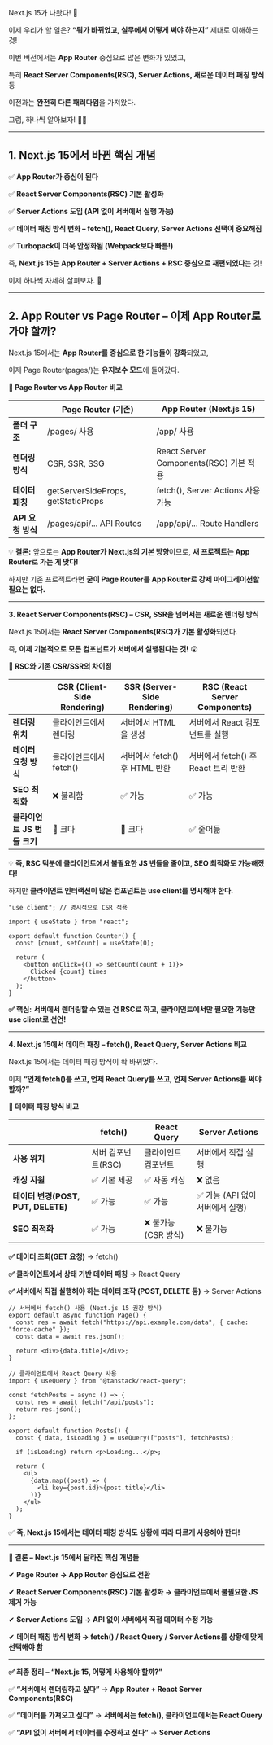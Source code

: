 Next.js 15가 나왔다! 🎉

이제 우리가 할 일은? **“뭐가 바뀌었고, 실무에서 어떻게 써야 하는지”** 제대로 이해하는 것!

  

이번 버전에서는 **App Router** 중심으로 많은 변화가 있었고,

특히 **React Server Components(RSC), Server Actions, 새로운 데이터 패칭 방식** 등

이전과는 **완전히 다른 패러다임**을 가져왔다.

  

그럼, 하나씩 알아보자! 🕵️‍♂️

---

## **1. Next.js 15에서 바뀐 핵심 개념**

  

✅ **App Router가 중심이 된다**

✅ **React Server Components(RSC) 기본 활성화**

✅ **Server Actions 도입 (API 없이 서버에서 실행 가능)**

✅ **데이터 패칭 방식 변화 – fetch(), React Query, Server Actions 선택이 중요해짐**

✅ **Turbopack이 더욱 안정화됨 (Webpack보다 빠름!)**

  

즉, **Next.js 15는 App Router + Server Actions + RSC 중심으로 재편되었다**는 것!

이제 하나씩 자세히 살펴보자. 👀

---

## **2. App Router vs Page Router – 이제 App Router로 가야 할까?**

  

Next.js 15에서는 **App Router를 중심으로 한 기능들이 강화**되었고,

이제 Page Router(pages/)는 **유지보수 모드**에 들어갔다.

  

**🔹 Page Router vs App Router 비교**

| |**Page Router (기존)**|**App Router (Next.js 15)**|
|---|---|---|
|**폴더 구조**|/pages/ 사용|/app/ 사용|
|**렌더링 방식**|CSR, SSR, SSG|React Server Components(RSC) 기본 적용|
|**데이터 패칭**|getServerSideProps, getStaticProps|fetch(), Server Actions 사용 가능|
|**API 요청 방식**|/pages/api/... API Routes|/app/api/... Route Handlers|
💡 **결론:** 앞으로는 **App Router가 Next.js의 기본 방향**이므로, **새 프로젝트는 App Router로 가는 게 맞다!**

하지만 기존 프로젝트라면 **굳이 Page Router를 App Router로 강제 마이그레이션할 필요는 없다.**

---

**3. React Server Components(RSC) – CSR, SSR을 넘어서는 새로운 렌더링 방식**

  

Next.js 15에서는 **React Server Components(RSC)가 기본 활성화**되었다.

즉, **이제 기본적으로 모든 컴포넌트가 서버에서 실행된다는 것!** 😲

  

**🔹 RSC와 기존 CSR/SSR의 차이점**

| |**CSR (Client-Side Rendering)**|**SSR (Server-Side Rendering)**|**RSC (React Server Components)**|
|---|---|---|---|
|**렌더링 위치**|클라이언트에서 렌더링|서버에서 HTML을 생성|서버에서 React 컴포넌트를 실행|
|**데이터 요청 방식**|클라이언트에서 fetch()|서버에서 fetch() 후 HTML 반환|서버에서 fetch() 후 React 트리 반환|
|**SEO 최적화**|❌ 불리함|✅ 가능|✅ 가능|
|**클라이언트 JS 번들 크기**|🚨 크다|🚨 크다|✅ 줄어듦|
💡 **즉, RSC 덕분에 클라이언트에서 불필요한 JS 번들을 줄이고, SEO 최적화도 가능해졌다!**

하지만 **클라이언트 인터랙션이 많은 컴포넌트는 use client를 명시해야 한다.**
```
"use client"; // 명시적으로 CSR 적용

import { useState } from "react";

export default function Counter() {
  const [count, setCount] = useState(0);
  
  return (
    <button onClick={() => setCount(count + 1)}>
      Clicked {count} times
    </button>
  );
}
```

**✅ 핵심:** **서버에서 렌더링할 수 있는 건 RSC로 하고, 클라이언트에서만 필요한 기능만 use client로 선언!**

---

**4. Next.js 15에서 데이터 패칭 – fetch(), React Query, Server Actions 비교**

  

Next.js 15에서는 데이터 패칭 방식이 확 바뀌었다.

이제 **“언제 fetch()를 쓰고, 언제 React Query를 쓰고, 언제 Server Actions를 써야 할까?”**

  

**🔹 데이터 패칭 방식 비교**

| |**fetch()**|**React Query**|**Server Actions**|
|---|---|---|---|
|**사용 위치**|서버 컴포넌트(RSC)|클라이언트 컴포넌트|서버에서 직접 실행|
|**캐싱 지원**|✅ 기본 제공|✅ 자동 캐싱|❌ 없음|
|**데이터 변경(POST, PUT, DELETE)**|✅ 가능|✅ 가능|✅ 가능 (API 없이 서버에서 실행)|
|**SEO 최적화**|✅ 가능|❌ 불가능 (CSR 방식)|❌ 불가능|
**✅ 데이터 조회(GET 요청)** → fetch()

**✅ 클라이언트에서 상태 기반 데이터 패칭** → React Query

**✅ 서버에서 직접 실행해야 하는 데이터 조작 (POST, DELETE 등)** → Server Actions
```
// 서버에서 fetch() 사용 (Next.js 15 권장 방식)
export default async function Page() {
  const res = await fetch("https://api.example.com/data", { cache: "force-cache" });
  const data = await res.json();
  
  return <div>{data.title}</div>;
}
```

```
// 클라이언트에서 React Query 사용
import { useQuery } from "@tanstack/react-query";

const fetchPosts = async () => {
  const res = await fetch("/api/posts");
  return res.json();
};

export default function Posts() {
  const { data, isLoading } = useQuery(["posts"], fetchPosts);

  if (isLoading) return <p>Loading...</p>;

  return (
    <ul>
      {data.map((post) => (
        <li key={post.id}>{post.title}</li>
      ))}
    </ul>
  );
}
```

✅ **즉, Next.js 15에서는 데이터 패칭 방식도 상황에 따라 다르게 사용해야 한다!**

---

**🚀 결론 – Next.js 15에서 달라진 핵심 개념들**
  

✔ **Page Router → App Router 중심으로 전환**

✔ **React Server Components(RSC) 기본 활성화 → 클라이언트에서 불필요한 JS 제거 가능**

✔ **Server Actions 도입 → API 없이 서버에서 직접 데이터 수정 가능**

✔ **데이터 패칭 방식 변화 → fetch() / React Query / Server Actions를 상황에 맞게 선택해야 함**

---

**✅ 최종 정리 – “Next.js 15, 어떻게 사용해야 할까?”**

  

✅ **“서버에서 렌더링하고 싶다”** → **App Router + React Server Components(RSC)**

✅ **“데이터를 가져오고 싶다”** → **서버에서는 fetch(), 클라이언트에서는 React Query**

✅ **“API 없이 서버에서 데이터를 수정하고 싶다”** → **Server Actions**